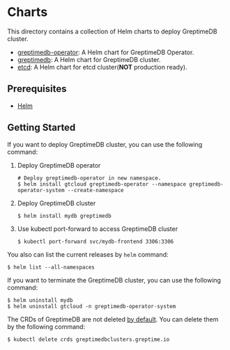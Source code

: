 # Charts

This directory contains a collection of Helm charts to deploy GreptimeDB cluster.

- [greptimedb-operator](./charts/greptimedb-operator/README.md): A Helm chart for GreptimeDB Operator.
- [greptimedb](./charts/greptimedb/README.md): A Helm chart for GreptimeDB cluster.
- [etcd](./charts/etcd/README.md): A Helm chart for etcd cluster(**NOT** production ready).

## Prerequisites

- [Helm](https://helm.sh/docs/intro/install/)

## Getting Started

If you want to deploy GreptimeDB cluster, you can use the following command:

1. Deploy GreptimeDB operator

   ```
   # Deploy greptimedb-operator in new namespace.
   $ helm install gtcloud greptimedb-operator --namespace greptimedb-operator-system --create-namespace
   ```

2. Deploy GreptimeDB cluster

   ```
   $ helm install mydb greptimedb
   ```
   
3. Use kubectl port-forward to access GreptimeDB cluster

   ```
   $ kubectl port-forward svc/mydb-frontend 3306:3306
   ```

You also can list the current releases by `helm` command:

```
$ helm list --all-namespaces
```

If you want to terminate the GreptimeDB cluster, you can use the following command:

```
$ helm uninstall mydb
$ helm uninstall gtcloud -n greptimedb-operator-system
```

The CRDs of GreptimeDB are not deleted [by default](https://helm.sh/docs/topics/charts/#limitations-on-crds). You can delete them by the following command:

```
$ kubectl delete crds greptimedbclusters.greptime.io
```
